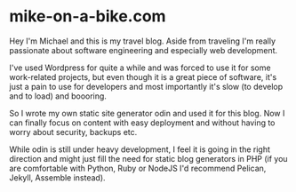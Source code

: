 # mike-on-a-bike.com

Hey I'm Michael and this is my travel blog. Aside from traveling I'm really passionate about software engineering and especially web development.

I've used Wordpress for quite a while and was forced to use it for some work-related projects, but even though it is a great piece of software, it's just a pain to use for developers and most importantly it's slow (to develop and to load) and boooring.

So I wrote my own static site generator odin and used it for this blog. Now I can finally focus on content with easy deployment and without having to worry about security, backups etc.

While odin is still under heavy development, I feel it is going in the right direction and might just fill the need for static blog generators in PHP (if you are comfortable with Python, Ruby or NodeJS I'd recommend Pelican, Jekyll, Assemble instead).